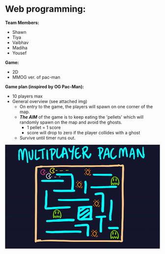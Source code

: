 # Web programming:
__Team Members:__
* Shawn 
* Tiya
* Vaibhav
* Madiha 
* Yousef

__Game:__
* 2D
* MMOG ver. of pac-man

__Game plan (inspired by OG Pac-Man):__
* 10 players max
* General overview (see attached img)
  * On entry to the game, the players will spawn on one corner of the map.
  * ***The AIM*** of the game is to keep eating the 'pellets' which will randomly spawn on the map and avoid the ghosts.
    * 1 pellet = 1 score
    * score will drop to zero if the player collides with a ghost
  * Survive until timer runs out.
  
  

<img src="https://github.com/WAP-5/cw/blob/main/Game_Plan.PNG" width = 800>
